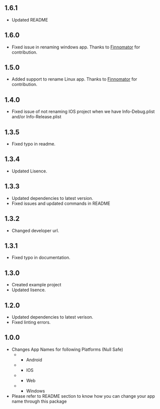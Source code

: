 ## 1.6.1

* Updated README

## 1.6.0

* Fixed issue in renaming windows app. Thanks to [Finnomator](https://github.com/Finnomator) for contribution.

## 1.5.0

* Added support to rename Linux app. Thanks to [Finnomator](https://github.com/Finnomator) for contribution.

## 1.4.0

* Fixed issue of not renaming IOS project when we have Info-Debug.plist and/or Info-Release.plist

## 1.3.5

* Fixed typo in readme.

## 1.3.4

* Updated Lisence.

## 1.3.3

* Updated dependencies to latest version.
* Fixed issues and updated commands in README

## 1.3.2

* Changed developer url.

## 1.3.1

* Fixed typo in documentation.

## 1.3.0

* Created example project
* Updated lisence.

## 1.2.0

* Updated dependencies to latest verison.
* Fixed linting errors.

## 1.0.0

* Changes App Names for following Platforms (Null Safe)
  * - Android
  * - IOS
  * - Web
  * - Windows
* Please refer to README section to know how you can change your app name through this package
